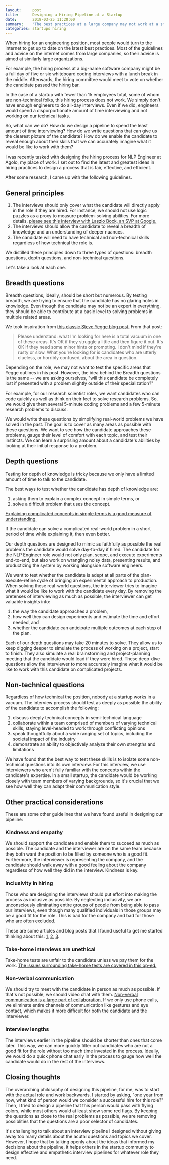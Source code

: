 ```yaml
---
layout:     post
title:      Designing a Hiring Pipeline at a Startup
date:       2018-03-25 11:20:00
summary:    "The best practices at a large company may not work at a small-sized startup"
categories: startups hiring
---
```


When hiring for an engineering position, most people would turn to the internet to get up to date on the latest best practices. Most of the guidelines and advice on the internet comes from large companies, so their advice is aimed at similarly large organizations.

For example, the hiring process at a big-name software company might be a full day of five or six whiteboard coding interviews with a lunch break in the middle. Afterwards, the hiring committee would meet to vote on whether the candidate passed the hiring bar.

In the case of a startup with fewer than 15 employees total, some of whom are non-technical folks, this hiring process does not work. We simply don't have enough engineers to do all-day interviews. Even if we did, engineers would spend a disporportionate amount of time interviewing and not working on our technical tasks.

So, what can we do? How do we design a pipeline to spend the least amount of time interviewing? How do we write questions that can give us the clearest picture of the candidate? How do we enable the candidate to reveal enough about their skills that we can accurately imagine what it would be like to work with them?

I was recently tasked with designing the hiring process for NLP Engineer at Agolo, my place of work. I set out to find the latest and greatest ideas in hiring practices to design a process that is fair, effective, and efficient.

After some research, I came up with the following guidelines.

## General principles

1. The interviews should only cover what the candidate will directly apply in the role if they are hired. For instance, we should not use logic puzzles as a proxy to measure problem-solving abilities. For more details, [please see this interview with Laszlo Bock, an SVP at Google.](http://www.nytimes.com/2013/06/20/business/in-head-hunting-big-data-may-not-be-such-a-big-deal.html?pagewanted=all)
1. The interviews should allow the candidate to reveal a breadth of knowledge and an understanding of deeper nuances.
1. The candidate will need to have technical and non-technical skills regardless of how technical the role is.

We distilled these principles down to three types of questions: breadth questions, depth questions, and non-technical questions.

Let's take a look at each one.

## Breadth questions

Breadth questions, ideally, should be short but numerous. By testing breadth, we are trying to ensure that the candidate has no glaring holes in knowledge. Even though the candidate may not be an expert in everything, they should be able to contribute at a basic level to solving problems in multiple related areas.

We took inspiration from [this classic Steve Yegge blog post.](https://sites.google.com/site/steveyegge2/five-essential-phone-screen-questions) From that post:

> Please understand:   what I'm looking for here is a total vacuum in one of these areas. It's OK if they struggle a little and then figure it out. It's OK if they need some minor hints or prompting. I don't mind if they're rusty or slow. What you're looking for is candidates who are utterly clueless, or horribly confused, about the area in question.

Depending on the role, we may not want to test the specific areas that Yegge outlines in his post. However, the idea behind the Breadth questions is the same -- we are asking ourselves, "will this candidate be completely lost if presented with a problem slightly outside of their specialization?"

For example, for our research scientist roles, we want candidates who can code quickly as well as think on their feet to solve research problems. So, we would give them several 5-minute coding problems and a few 5-minute research problems to discuss.

We would write these questions by simplifying real-world problems we have solved in the past. The goal is to cover as many areas as possible with these questions. We want to see how the candidate approaches these problems, gauge their level of comfort with each topic, and test their instincts. We can learn a surprising amount about a candidate's abilities by looking at their initial response to a problem.

## Depth questions

Testing for depth of knowledge is tricky because we only have a limited amount of time to talk to the candidate.

The best ways to test whether the candidate has depth of knowledge are:

1. asking them to explain a complex concept in simple terms, or
2. solve a difficult problem that uses the concept.

[Explaining complicated concepts in simple terms is a good measure of understanding.](https://kottke.org/17/06/if-you-cant-explain-something-in-simple-terms-you-dont-understand-it)

If the candidate can solve a complicated real-world problem in a short period of time while explaining it, then even better.

Our depth questions are designed to mimic as faithfully as possible the real problems the candidate would solve day-to-day if hired. The candidate for the NLP Engineer role would not only plan, scope, and execute experiments end-to-end, but also work on wrangling noisy data, presenting results, and productizing the system by working alongside software engineers.

We want to test whether the candidate is adept at all parts of the plan-execute-refine cycle of bringing an experimental approach to production. When solving these real-world questions, the interviewer tries to imagine what it would be like to work with the candidate every day. By removing the pretenses of interviewing as much as possible, the interviewer can get valuable insights into:

1. the way the candidate approaches a problem,
1. how well they can design experiments and estimate the time and effort needed, and 
1. whether the candidate can anticipate multiple outcomes at each step of the plan.

Each of our depth questions may take 20 minutes to solve. They allow us to keep digging deeper to simulate the process of working on a project, start to finish. They also simulate a real brainstorming and project-planning meeting that the candidate would lead if they were hired. These deep-dive questions allow the interviewer to more accurately imagine what it would be like to work with this candidate on complicated projects.

## Non-technical questions

Regardless of how technical the position, nobody at a startup works in a vacuum. The interview process should test as deeply as possible the ability of the candidate to accomplish the following:

1. discuss deeply technical concepts in semi-technical language
1. collaborate within a team comprised of members of varying technical skills, staying level-headed to work through conflicting opinions
1. speak thoughtfully about a wide ranging set of topics, including the societal impact of the industry
1. demonstrate an ability to objectively analyze their own strengths and limitations

We have found that the best way to test these skills is to isolate some non-technical questions into its own interview. For this interview, we use interviewers who aren't fully familiar with the concepts within the candidate's expertise. In a small startup, the candidate would be working closely with team members of varying backgrounds, so it's crucial that we see how well they can adapt their communication style.

## Other practical considerations

These are some other guidelines that we have found useful in designing our pipeline:

### Kindness and empathy

We should support the candidate and enable them to succeed as much as possible. The candidate and the interviewer are on the same team because they both want the position to be filled by someone who is a good fit. Furthermore, the interviewer is representing the company, and the candidate should walk away with a good feeling about the company regardless of how well they did in the interview. Kindness is key.

### Inclusivity in hiring

Those who are designing the interviews should put effort into making the process as inclusive as possible. By neglecting inclusivity, we are unconsciously eliminating entire groups of people from being able to pass our interviews, even though many qualified individuals in those groups may be a good fit for the role. This is bad for the company and bad for those who are often excluded.

These are some articles and blog posts that I found useful to get me started thinking about this: [1](https://work.qz.com/1095637/diversity-and-inclusion-a-guide-to-unbiased-hiring-from-quartz-at-work/), [2](https://www.ziprecruiter.com/blog/the-right-way-to-incorporate-diversity-hiring-goals-and-strategies/), [3](https://medium.com/@s_m_i/lessons-in-inclusive-hiring-what-ive-learnt-d8501d8925d5).

### Take-home interviews are unethical

Take-home tests are unfair to the candidate unless we pay them for the work. [The issues surrounding take-home tests are covered in this op-ed.](https://www.nytimes.com/2010/12/04/your-money/04shortcuts.html)

### Non-verbal communication

We should try to meet with the candidate in person as much as possible. If that's not possible, we should video chat with them. [Non-verbal communication is a large part of collaboration.](https://www.thebalance.com/nonverbal-communication-in-the-workplace-1918470) If we only use phone calls, we eliminate entire channels of communication like gestures and eye contact, which makes it more difficult for both the candidate and the interviewer.

### Interview lengths

The interviews earlier in the pipeline should be shorter than ones that come later. This way, we can more quickly filter out candidates who are not a good fit for the role without too much time invested in the process. Ideally, we would do a quick phone chat early in the process to gauge how well the candidate would do in the rest of the interviews.

## Closing thoughts

The overarching philosophy of designing this pipeline, for me, was to start with the actual role and work backwards. I started by asking, "one year from now, what kind of person would we consider a successful hire for this role?" Then, I tried to design a pipeline that this person would pass with flying colors, while most others would at least show some red flags. By keeping the questions as close to the real problems as possible, we are removing possiblities that the questions are a poor selector of candidates.

It's challenging to talk about an interview pipeline I designed without giving away too many details about the acutal questions and topics we cover. However, I hope that by talking openly about the ideas that informed my decisions about the pipeline, it helps others in the startup community to design effective and empathetic interview pipelines for whatever role they need.
